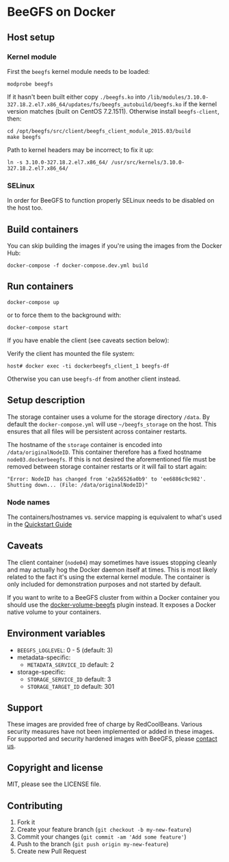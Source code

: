 # BeeGFS on Docker

## Host setup

### Kernel module

First the `beegfs` kernel module needs to be loaded:

	modprobe beegfs

If it hasn't been built either copy `./beegfs.ko` into `/lib/modules/3.10.0-327.18.2.el7.x86_64/updates/fs/beegfs_autobuild/beegfs.ko`
if the kernel version matches (built on CentOS 7.2.1511).
Otherwise install `beegfs-client`, then:

	cd /opt/beegfs/src/client/beegfs_client_module_2015.03/build
	make beegfs

Path to kernel headers may be incorrect; to fix it up:

	ln -s 3.10.0-327.18.2.el7.x86_64/ /usr/src/kernels/3.10.0-327.18.2.el7.x86_64/

### SELinux

In order for BeeGFS to function properly SELinux needs to be disabled on the host too.

## Build containers

You can skip building the images if you're using the images from the Docker Hub:

	docker-compose -f docker-compose.dev.yml build

## Run containers

	docker-compose up

or to force them to the background with:

	docker-compose start

If you have enable the client (see caveats section below):

Verify the client has mounted the file system:

	host# docker exec -ti dockerbeegfs_client_1 beegfs-df

Otherwise you can use `beegfs-df` from another client instead.

## Setup description

The storage container uses a volume for the storage directory `/data`. By default
the `docker-compose.yml` will use `~/beegfs_storage` on the host. This ensures that
all files will be persistent across container restarts.

The hostname of the `storage` container is encoded into `/data/originalNodeID`. This
container therefore has a fixed hostname `node03.dockerbeegfs`. If this is not desired the
aforementioned file must be removed between storage container restarts or it will fail
to start again:

	"Error: NodeID has changed from 'e2a56526a0b9' to 'ee6886c9c982'. Shutting down... (File: /data/originalNodeID)"

### Node names

The containers/hostnames vs. service mapping is equivalent to what's used in the
[Quickstart Guide](http://www.beegfs.com/wiki/ManualInstallWalkThrough#example_setup)

## Caveats

The client container (`node04`) may sometimes have issues stopping cleanly and may
actually hog the Docker daemon itself at times. This is most likely related to the
fact it's using the external kernel module. The container is only included for
demonstration purposes and not started by default.

If you want to write to a BeeGFS cluster from within a Docker container you should
use the [docker-volume-beegfs](https://github.com/RedCoolBeans/docker-volume-beegfs) plugin instead.
It exposes a Docker native volume to your containers.

## Environment variables

- `BEEGFS_LOGLEVEL`: 0 - 5 (default: 3)
- metadata-specific:
  - `METADATA_SERVICE_ID` default: 2
- storage-specific:
  - `STORAGE_SERVICE_ID` default: 3
  - `STORAGE_TARGET_ID` default: 301

## Support

These images are provided free of charge by RedCoolBeans. Various security measures
have not been implemented or added in these images.
For supported and security hardened images with BeeGFS, please [contact us](http://www.redcoolbeans.com/contact/).

## Copyright and license

MIT, please see the LICENSE file.

## Contributing

1. Fork it
2. Create your feature branch (`git checkout -b my-new-feature`)
3. Commit your changes (`git commit -am 'Add some feature'`)
4. Push to the branch (`git push origin my-new-feature`)
5. Create new Pull Request
